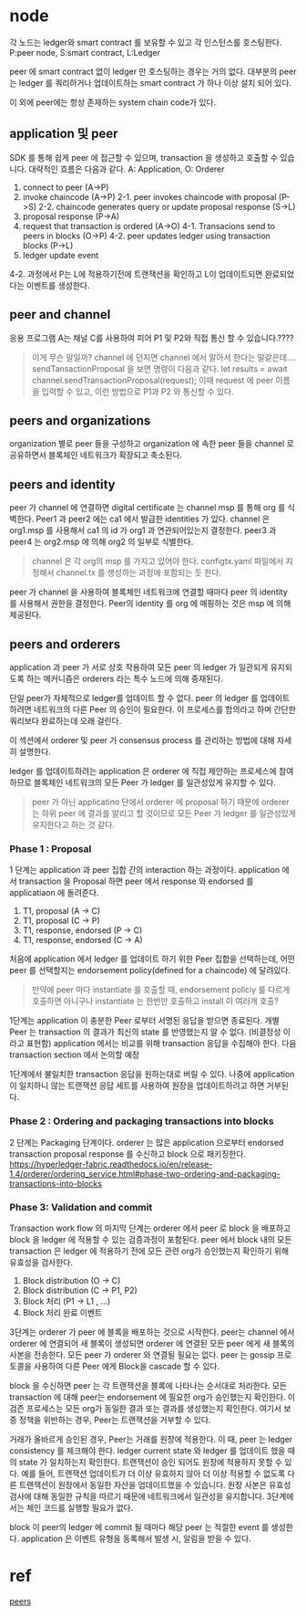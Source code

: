 # node
각 노드는 ledger와 smart contract 를 보유할 수 있고 각 인스턴스를 호스팅한다.
P:peer node, S:smart contract, L:Ledger

peer 에 smart contract 없이 ledger 만 호스팅하는 경우는 거의 없다.
대부분의 peer 는 ledger 를 쿼리하거나 업데이트하는 smart contract 가 하나 이상 설치 되어 있다.

이 외에 peer에는 항상 존재하는 system chain code가 있다.

## application 및 peer
SDK 를 통해 쉽게 peer 에 접근할 수 있으며, transaction 을 생성하고 호출할 수 있습니다.
대략적인 흐름은 다음과 같다. A: Application, O: Orderer

1. connect to peer (A->P)
2. invoke chaincode (A->P)
2-1. peer invokes chaincode with proposal (P->S)
2-2. chaincode generates query or update proposal response (S->L)
3. proposal response (P->A)
4. request that transaction is ordered (A->O)
4-1. Transacions send to peers in blocks (O->P)
4-2. peer updates ledger using transaction blocks (P->L)
5. ledger update event

4-2. 과정에서 P는 L에 적용하기전에 트랜잭션을 확인하고 L이 업데이트되면 완료되었다는 이벤트를 생성한다.

## peer and channel
응용 프로그램 A는 채널 C를 사용하여 피어 P1 및 P2와 직접 통신 할 수 있습니다.????
> 이게 무슨 말일까? channel 에 던지면 channel 에서 알아서 한다는 말같은데....
> sendTansactionProposal 을 보면 명령이 다음과 같다.
> let results = await channel.sendTransactionProposal(request);
> 이때 request 에 peer 이름을 입력할 수 있고, 이런 방법으로 P1과 P2 와 통신할 수 있다.


## peers and organizations
organization 별로 peer 들을 구성하고 organization 에 속한 peer 들을 channel 로 공유하면서
블록체인 네트워크가 확장되고 축소된다.

## peers and identity
peer 가 channel 에 연결하면 digital certificate 는 channel msp 를 통해 org 를 식벽한다.
Peer1 과 peer2 에는 ca1 에서 발급한 identities 가 있다. 
channel 은 org1.msp 를 사용해서 ca1 의 id 가 org1 과 연관되어있는지 결정한다. 
peer3 과 peer4 는 org2.msp 에 의해 org2 의 일부로 식별한다.

> channel 은 각 org의 msp 를 가지고 있어야 한다. configtx.yaml 파일에서 지정해서 channel.tx 를 생성하는 과정에 포함되는 듯 한다.

peer 가 channel 을 사용하여 블록체인 네트워크에 연결할 때마다 peer 의 identity 를 사용해서 권한을 결정한다.
Peer의 identity 를 org 에 매핑하는 것은 msp 에 의해 제공된다.


## peers and orderers
application 과 peer 가 서로 상호 작용하여 모든 peer 의 ledger 가 일관되게 유지되도록 하는 메커니즘은 orderers 라는 특수 노드에 의해 중재된다.

단일 peer가 자체적으로 ledger를 업데이트 할 수 없다. peer 의 ledger 를 업데이트 하려면 네트워크의 다른 Peer 의 승인이 필요한다.
이 프로세스를 합의라고 하며 간단한 쿼리보다 완료하는데 오래 걸린다.

이 섹션에서 orderer 및 peer 가 consensus process 를 관리하는 방법에 대해 자세히 설명한다.

ledger 를 업데이트하려는 application 은 orderer 에 직접 제안하는 프로세스에 참여하므로 블록체인 네트워크의
모든 Peer 가 ledger 를 일관성있게 유지할 수 있다.

> peer 가 아닌 applicatino 단에서 orderer 에 proposal 하기 때문에 orderer 는 하위 peer 에 결과를 알리고 할 것이므로
> 모든 Peer 가 ledger 를 일관성있게 유지한다고 하는 것 같다.

### Phase 1 : Proposal
1 단계는 application 과 peer 집합 간의 interaction 하는 과정이다.
application 에서 transaction 을 Proposal 하면 peer 에서 response 와 endorsed 를 applicatiaon 에 돌려준다.
1. T1, proposal (A -> C)
2. T1, proposal (C -> P)
3. T1, response, endorsed (P -> C)
4. T1, response, endorsed (C -> A) 

처음에 application 에서 ledger 를 업데이트 하기 위한 Peer 집합을 선택하는데,
어떤 peer 를 선택할지는 endorsement policy(defined for a chaincode) 에 달려있다.

> 만약에 peer 마다 instantiate 를 호출할 때, endorsement policiy 를 다르게 호출하면 아니구나 instantiate 는 한번만 호출하고 install 이 여러개 호출?

1단계는 application 이 충분한 Peer 로부터 서명된 응답을 받으면 종료된다.
개별 Peer 는 transaction 의 결과가 최신의 state 를 반영했는지 알 수 없다. (비결정성 이라고 표현함)
application 에서는 비교를 위해 transaction 응답을 수집해야 한다. 다음 transaction section 에서 논의할 예정

1단계에서 불일치한 transaction 응답을 원하는대로 버릴 수 있다. 
나중에 application 이 일치하니 않는 트랜잭션 응답 세트를 사용하여 원장을 업데이트하려고 하면 거부된다.

### Phase 2 : Ordering and packaging transactions into blocks
2 단계는 Packaging 단계이다. orderer 는 많은 application 으로부터 
endorsed transaction proposal response 를 수신하고 block 으로 패키징한다. 
https://hyperledger-fabric.readthedocs.io/en/release-1.4/orderer/ordering_service.html#phase-two-ordering-and-packaging-transactions-into-blocks

### Phase 3: Validation and commit
Transaction work flow 의 마지막 단계는 orderer 에서 peer 로 block 을 배포하고 block 을 ledger 에 적용할 수 있는 검증과정이 포함된다.
peer 에서 block 내의 모든 transaction 은 ledger 에 적용하기 전에 모든 관련 org가 승인했는지 확인하기 위해 유효성을 검사한다.

1. Block distribution (O -> C)
2. Block distribution (C -> P1, P2)
3. Block 처리 (P1 -> L1 , ...)
4. Block 처리 완료 이벤트

3단계는 orderer 가 peer 에 블록을 배포하는 것으로 시작한다. peer는 channel 에서 orderer 에 연결되어 새 블록이 생성되면
orderer 에 연결된 모든 peer 에게 새 블록의 사본을 전송한다. 모든 peer 가 orderer 와 연결될 필요는 없다.
peer 는 gossip 프로토콜을 사용하여 다른 Peer 에게 Block을 cascade 할 수 있다.

block 을 수신하면 peer 는 각 트랜잭션을 블록에 나타나는 순서대로 처리한다.
모든 transaction 에 대해 peer는 endorsement 에 필요한 org가 승인했는지 확인한다.
이 검즌 프로세스는 모든 org가 동일한 결과 또는 결과를 생성했는지 확인한다. 여기서
보증 정책을 위반하는 경우, Peer는 트랜잭션을 거부할 수 있다.

거래가 올바르게 승인된 경우, Peer는 거래를 원장에 적용한다. 이 때, peer 는 ledger consistency 를 체크해야 한다. 
ledger current state 와 ledger 를 업데이트 했을 때의 state 가 일치하는지 확인한다.
트랜잭션이 승인 되어도 원장에 적용하지 못할 수 있다. 예를 들어, 트랜잭션 업데이트가 더 이상 유효하지 않아
더 이상 적용할 수 없도록 다른 트랜잭션이 원장에서 동일한 자산을 업데이트했을 수 있습니다.
원장 사본은 유효성 검사에 대해 동일한 규칙을 따르기 때문에 네트워크에서 일관성을 유지합니다.
3단계에서는 체인 코드를 실행할 필요가 없다.

block 이 peer의 ledger 에 commit 될 때마다 해당 peer 는 적절한 event 를 생성한다.
application 은 이벤트 유형을 동록해서 발생 시, 알림을 받을 수 있다.


# ref
[peers](https://hyperledger-fabric.readthedocs.io/en/release-1.4/peers/peers.html)